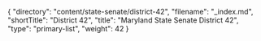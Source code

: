 {
  "directory": "content/state-senate/district-42",
  "filename": "_index.md",
  "shortTitle": "District 42",
  "title": "Maryland State Senate District 42",
  "type": "primary-list",
  "weight": 42
}
